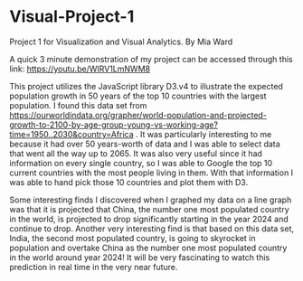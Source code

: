 # Visual-Project-1
Project 1 for Visualization and Visual Analytics.
By Mia Ward

A quick 3 minute demonstration of my project can be accessed through this link: https://youtu.be/WIRV1LmNWM8

This project utilizes the JavaScript library D3.v4 to illustrate the expected population growth in 50 years of the top 10 countries with the largest population. I found this data set from https://ourworldindata.org/grapher/world-population-and-projected-growth-to-2100-by-age-group-young-vs-working-age?time=1950..2030&country=Africa . It was particularly interesting to me because it had over 50 years-worth of data and I was able to select data that went all the way up to 2065. It was also very useful since it had information on every single country, so I was able to Google the top 10 current countries with the most people living in them. With that information I was able to hand pick those 10 countries and plot them with D3. 

Some interesting finds I discovered when I graphed my data on a line graph was that it is projected that China, the number one most populated country in the world, is projected to drop significantly starting in the year 2024 and continue to drop. Another very interesting find is that based on this data set, India, the second most populated country, is going to skyrocket in population and overtake China as the number one most populated country in the world around year 2024! It will be very fascinating to watch this prediction in real time in the very near future.
